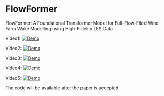 # FlowFormer
FlowFormer: A Foundational Transformer Model for Full-Flow-Filed Wind Farm Wake Modelling using High-Fidelity LES Data

Video1:
[![Demo](https://img.youtube.com/vi/aw0be81Qi9U/0.jpg)](https://youtu.be/aw0be81Qi9U)

Video2:
[![Demo](https://img.youtube.com/vi/SuJkwHZc7EQ/0.jpg)](https://youtu.be/SuJkwHZc7EQ)

Video3:
[![Demo](https://img.youtube.com/vi/XL49GU5TON8/0.jpg)](https://youtu.be/XL49GU5TON8)

Video4:
[![Demo](https://img.youtube.com/vi/0Q0kEGvoyNg/0.jpg)](https://youtu.be/0Q0kEGvoyNg)

Video5:
[![Demo](https://img.youtube.com/vi/Cn6NmgQSTKU/0.jpg)](https://youtu.be/Cn6NmgQSTKU)


The code will be available after the paper is accepted.
